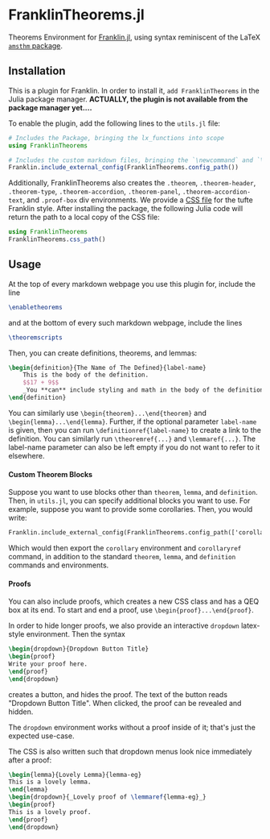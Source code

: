 # FranklinTheorems.jl
Theorems Environment for [Franklin.jl](https://franklinjl.org/), using syntax reminiscent of the LaTeX [`amsthm` package](https://ctan.org/pkg/amsthm?lang=en).

## Installation

This is a plugin for Franklin.
In order to install it, `add FranklinTheorems` in the Julia package manager.
**ACTUALLY, the plugin is not available from the package manager yet....**

To enable the plugin, add the following lines to the `utils.jl` file:
```julia
# Includes the Package, bringing the lx_functions into scope
using FranklinTheorems

# Includes the custom markdown files, bringing the `\newcommand` and `\newenvironment` definitions into scope.
Franklin.include_external_config(FranklinTheorems.config_path()) 
```

Additionally, FranklinTheorems also creates the `.theorem`, `.theorem-header`, `.theorem-type`, `.theorem-accordion`, `.theorem-panel`, `.theorem-accordion-text`, and `.proof-box` div environments. We provide a [CSS file](/src/FranklinTheorems.css) for the tufte Franklin style.
After installing the package, the following Julia code will return the path to a local copy of the CSS file:
```julia
using FranklinTheorems
FranklinTheorems.css_path()
```

## Usage

At the top of every markdown webpage you use this plugin for, include the line
```latex
\enabletheorems
```
and at the bottom of every such markdown webpage, include the lines
```latex
\theoremscripts
```

Then, you can create definitions, theorems, and lemmas:
```latex
\begin{definition}{The Name of The Defined}{label-name}
	This is the body of the definition.
	$$17 + 9$$
	_You **can** include styling and math in the body of the definition._
\end{definition}
```
You can similarly use `\begin{theorem}...\end{theorem}` and `\begin{lemma}...\end{lemma}`.
Further, if the optional parameter `label-name` is given, then you can run `\definitionref{label-name}` to create a link to the definition.
You can similarly run `\theoremref{...}` and `\lemmaref{...}`.
The label-name parameter can also be left empty if you do not want to refer to it elsewhere.

#### Custom Theorem Blocks

Suppose you want to use blocks other than `theorem`, `lemma`, and `definition`.
Then, in `utils.jl`, you can specify additional blocks you want to use.
For example, suppose you want to provide some corollaries. Then, you would write:
```latex
Franklin.include_external_config(FranklinTheorems.config_path(['corollary'])) 
```
Which would then export the `corollary` environment and `corollaryref` command, in addition to the standard `theorem`, `lemma`, and `definition` commands and environments.

#### Proofs

You can also include proofs, which creates a new CSS class and has a QEQ box at its end.
To start and end a proof, use `\begin{proof}...\end{proof}`.

In order to hide longer proofs, we also provide an interactive `dropdown` latex-style environment.
Then the syntax
```latex
\begin{dropdown}{Dropdown Button Title}
\begin{proof}
Write your proof here.
\end{proof}
\end{dropdown}
```
creates a button, and hides the proof.
The text of the button reads "Dropdown Button Title".
When clicked, the proof can be revealed and hidden.

The `dropdown` environment works without a proof inside of it; that's just the expected use-case.

The CSS is also written such that dropdown menus look nice immediately after a proof:
```latex
\begin{lemma}{Lovely Lemma}{lemma-eg}
This is a lovely lemma.
\end{lemma}
\begin{dropdown}{_Lovely proof of \lemmaref{lemma-eg}_}
\begin{proof}
This is a lovely proof.
\end{proof}
\end{dropdown}
```

